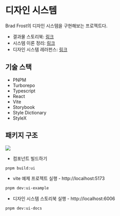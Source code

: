 # 디자인 시스템

Brad Frost의 디자인 시스템을 구현해보는 프로젝트다.

- 결과물 스토리북: [링크](https://6593e7d1cb37f48bdc252696-gfrjwirvyg.chromatic.com/?path=/docs/introduction--docs)
- 시스템 이론 정리: [링크](https://www.vigorously.xyz/posts/design-system-ecosystem/)
- 디자인 시스템 레러펀스: [링크](https://bradfrost.com/blog/)

## 기술 스택

- PNPM
- Turborepo
- Typescript
- React
- Vite
- Storybook
- Style Dictionary
- StyleX

## 패키지 구조

![](https://vigor-13-temp.s3.ap-northeast-2.amazonaws.com/design-system-excalidraw.png)

- 컴포넌트 빌드하기

```bash
pnpm build:ui
```

- vite 예제 프로젝트 실행 - http://localhost:5173

```bash
pnpm dev:ui-example
```

- 디자인 시스템 스토리북 실행 - http://localhost:6006

```bash
pnpm dev:ui-docs
```
